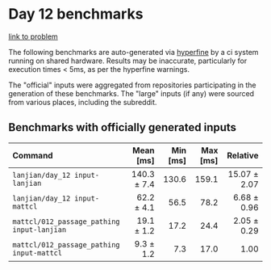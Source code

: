 # Day 12 benchmarks

[link to problem](http://adventofcode.com/2021/day/12)

The following benchmarks are auto-generated via [hyperfine](https://github.com/sharkdp/hyperfine) by a ci system running on shared hardware. Results may be inaccurate, particularly for execution times < 5ms, as per the hyperfine warnings.

The "official" inputs were aggregated from repositories participating in the generation of these benchmarks. The "large" inputs (if any) were sourced from various places, including the subreddit.

## Benchmarks with officially generated inputs
| Command | Mean [ms] | Min [ms] | Max [ms] | Relative |
|:---|---:|---:|---:|---:|
| `lanjian/day_12 input-lanjian` | 140.3 ± 7.4 | 130.6 | 159.1 | 15.07 ± 2.07 |
| `lanjian/day_12 input-mattcl` | 62.2 ± 4.1 | 56.5 | 78.2 | 6.68 ± 0.96 |
| `mattcl/012_passage_pathing input-lanjian` | 19.1 ± 1.2 | 17.2 | 24.4 | 2.05 ± 0.29 |
| `mattcl/012_passage_pathing input-mattcl` | 9.3 ± 1.2 | 7.3 | 17.0 | 1.00 |
